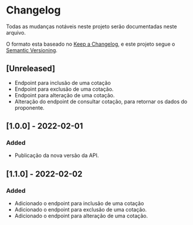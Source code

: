 # Changelog
Todas as mudanças notáveis ​​neste projeto serão documentadas neste arquivo.

O formato esta baseado no [Keep a Changelog](https://keepachangelog.com/en/1.0.0/),
e este projeto segue o [Semantic Versioning](https://semver.org/spec/v2.0.0.html).

## [Unreleased]
- Endpoint para inclusão de uma cotação 
- Endpoint para exclusão de uma cotação.
- Endpoint para alteração de uma cotação.
- Alteração do endpoint de consultar cotação, para retornar os dados do proponente.

## [1.0.0] - 2022-02-01
### Added
- Publicação da nova versão da API.

## [1.1.0] - 2022-02-02
### Added
- Adicionado o endpoint para inclusão de uma cotação 
- Adicionado o endpoint para exclusão de uma cotação.
- Adicionado o endpoint para alteração de uma cotação.
